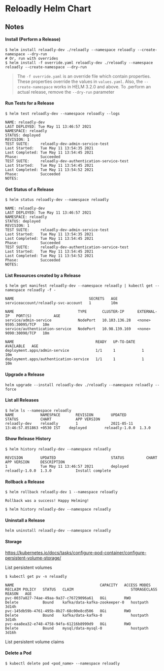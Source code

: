 # Reloadly Helm Chart

## Notes

#### Install (Perform a Release)

``` 
$ helm install reloadly-dev ./reloadly --namespace reloadly --create-namespace --dry-run
# Or, run with overrides
$ helm install -f override.yaml reloadly-dev ./reloadly --namespace reloadly --create-namespace --dry-run
```

> The `-f override.yaml` is an override file which contain properties. These properties override the values in
`values.yaml`. Also, the `--create-namespace` works in HELM 3.2.0 and above. To .perform an actual release, remove the `--dry-run` parameter

#### Run Tests for a Release

``` 
$ helm test reloadly-dev --namespace reloadly --logs

NAME: reloadly-dev
LAST DEPLOYED: Tue May 11 13:46:57 2021
NAMESPACE: reloadly
STATUS: deployed
REVISION: 1
TEST SUITE:     reloadly-dev-admin-service-test
Last Started:   Tue May 11 13:54:35 2021
Last Completed: Tue May 11 13:54:45 2021
Phase:          Succeeded
TEST SUITE:     reloadly-dev-authentication-service-test
Last Started:   Tue May 11 13:54:45 2021
Last Completed: Tue May 11 13:54:52 2021
Phase:          Succeeded
NOTES:

```

#### Get Status of a Release

``` 
$ helm status reloadly-dev --namespace reloadly

NAME: reloadly-dev
LAST DEPLOYED: Tue May 11 13:46:57 2021
NAMESPACE: reloadly
STATUS: deployed
REVISION: 1
TEST SUITE:     reloadly-dev-admin-service-test
Last Started:   Tue May 11 13:54:35 2021
Last Completed: Tue May 11 13:54:45 2021
Phase:          Succeeded
TEST SUITE:     reloadly-dev-authentication-service-test
Last Started:   Tue May 11 13:54:45 2021
Last Completed: Tue May 11 13:54:52 2021
Phase:          Succeeded
NOTES:

```

#### List Resources created by a Release

``` 
$ helm get manifest reloadly-dev --namespace reloadly | kubectl get --namespace reloadly -f -

NAME                                  SECRETS   AGE
serviceaccount/reloadly-svc-account   1         10m

NAME                             TYPE       CLUSTER-IP      EXTERNAL-IP   PORT(S)          AGE
service/admin-service            NodePort   10.103.136.28   <none>        9595:30095/TCP   10m
service/authentication-service   NodePort   10.98.139.169   <none>        9090:30090/TCP   10m

NAME                                     READY   UP-TO-DATE   AVAILABLE   AGE
deployment.apps/admin-service            1/1     1            1           10m
deployment.apps/authentication-service   1/1     1            1           10m
```

#### Upgrade a Release

``` 
helm upgrade --install reloadly-dev ./reloadly --namespace reloadly --force
```

#### List all Releases

``` 
$ helm ls --namespace reloadly
NAME            NAMESPACE       REVISION        UPDATED                                 STATUS          CHART           APP VERSION
reloadly-dev    reloadly        1               2021-05-11 13:46:57.851863 +0530 IST    deployed        reloadly-1.0.0  1.3.0 
```

#### Show Release History

``` 
$ helm history reloadly-dev --namespace reloadly

REVISION        UPDATED                         STATUS          CHART           APP VERSION     DESCRIPTION     
1               Tue May 11 13:46:57 2021        deployed        reloadly-1.0.0  1.3.0           Install complete

```

#### Rollback a Release

``` 
$ helm rollback reloadly-dev 1 --namespace reloadly 

Rollback was a success! Happy Helming!

$ helm history reloadly-dev --namespace reloadly
```

#### Uninstall a Release

``` 
helm uninstall reloadly-dev --namespace reloadly
```

#### Storage

https://kubernetes.io/docs/tasks/configure-pod-container/configure-persistent-volume-storage/

List persistent volumes

``` 
$ kubectl get pv -n reloadly

NAME                                       CAPACITY   ACCESS MODES   RECLAIM POLICY   STATUS   CLAIM                          STORAGECLASS   REASON   AGE
pvc-0037a827-74ae-49aa-9a37-c76729096a61   8Gi        RWO            Delete           Bound    kafka/data-kafka-zookeeper-0   hostpath                3d14h
pvc-145db59b-4761-495b-8b27-68c00e8cd506   8Gi        RWO            Delete           Bound    kafka/data-kafka-0             hostpath                3d14h
pvc-eaa8ea32-e748-4758-94fa-61216b8999d9   8Gi        RWO            Delete           Bound    mysql/data-mysql-0             hostpath                3d16h

```

List persistent volume claims

#### Delete a Pod

``` 
$ kubectl delete pod <pod_name> --namespace reloadly
```